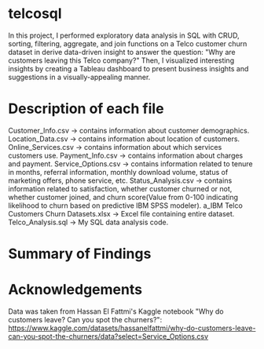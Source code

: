 # telcosql

In this project, I performed exploratory data analysis in SQL with CRUD, sorting, filtering, aggregate, and join functions on a Telco customer churn dataset in derive data-driven insight to answer the question: "Why are customers leaving this Telco company?" Then, I visualized interesting insights by creating a Tableau dashboard to present business insights and suggestions in a visually-appealing manner.

# Description of each file

Customer_Info.csv -> contains information about customer demographics.
Location_Data.csv -> contains information about location of customers.
Online_Services.csv -> contains information about which services customers use.
Payment_Info.csv -> contains information about charges and payment.
Service_Options.csv -> contains information related to tenure in months, referral information, monthly download volume, status of marketing offers, phone service, etc.
Status_Analysis.csv -> contains information related to satisfaction, whether customer churned or not, whether customer joined, and churn score(Value from 0-100 indicating likelihood to churn based on predictive IBM SPSS modeler).
a_IBM Telco Customers Churn Datasets.xlsx -> Excel file containing entire dataset.
Telco_Analysis.sql -> My SQL data analysis code.

#  Summary of Findings

# Acknowledgements

Data was taken from Hassan El Fattmi's Kaggle notebook "Why do customers leave? Can you spot the churners?": https://www.kaggle.com/datasets/hassanelfattmi/why-do-customers-leave-can-you-spot-the-churners/data?select=Service_Options.csv


